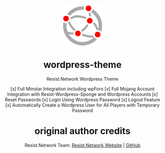 <p align="center"><img src="https://github.com/resist-network/extras-pack/blob/master/images/128x128.png?raw=true"></p>
<h1 align="center">wordpress-theme</h1>
<p align="center">Resist.Network Wordpress Theme</p>
<p align="center">
[x] Full Minotar Integration including wpForo
[x] Full Mojang Account Integration with Resist-Wordpress-Sponge and Wordpress Accounts
[x] Reset Passwords
[x] Login Using Wordpress Password
[x] Logout Feature
[x] Automatically Create a Wordpress User for All Players with Temporary Password
</p>
<h1 align="center">original author credits</h1>
<p align="center">Resist.Network Team: <a href="https://resist.network">Resist.Network Website</a> | <a href="https://github.com/resist-network">GitHub</a></p>

